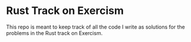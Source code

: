 # Rust Track on Exercism

This repo is meant to keep track of all the code I write as solutions for the problems in the Rust track on Exercism.
